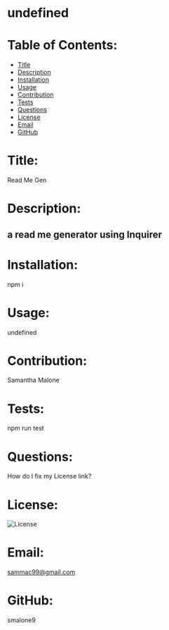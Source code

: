 # undefined
# Table of Contents: 
  * [Title](#title)
  * [Description](#description)
  * [Installation](#installation)
  * [Usage](#usage)
  * [Contribution](#contribution)
  * [Tests](#tests)
  * [Questions](#questions)
  * [License](#license)
  * [Email](#email)
  * [GitHub](#github)

# Title: 
Read Me Gen

# Description:
a read me generator using Inquirer
---
# Installation:
npm i

# Usage:
undefined

# Contribution:
Samantha Malone

# Tests:
npm run test

# Questions:
How do I fix my License link?

# License:
![License](https://img.shields.io/badge/License-Apache%202.0-blue.svg)

# Email:
sammac99@gmail.com

# GitHub:
smalone9